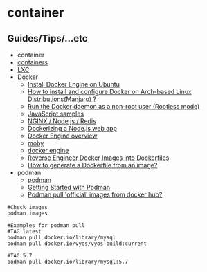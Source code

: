 # container

## Guides/Tips/...etc

* container
* [containers](https://github.com/containers/)
* [LXC](https://linuxcontainers.org/)
*  Docker
    * [Install Docker Engine on Ubuntu](https://docs.docker.com/engine/install/ubuntu/)
    * [How to install and configure Docker on Arch-based Linux Distributions(Manjaro) ?](https://www.geeksforgeeks.org/how-to-install-and-configure-docker-on-arch-based-linux-distributionsmanjaro/)
    * [Run the Docker daemon as a non-root user (Rootless mode)](https://docs.docker.com/engine/security/rootless/)
    * [JavaScript samples](https://docs.docker.com/samples/javascript/)
    * [NGINX / Node.js / Redis](https://github.com/docker/awesome-compose/tree/master/nginx-nodejs-redis)
    * [Dockerizing a Node.js web app](https://nodejs.org/en/docs/guides/nodejs-docker-webapp)
    * [Docker Engine overview](https://docs.docker.com/engine/)
    * [moby](https://github.com/moby/moby)
    * [docker engine](https://docs.docker.com/engine/)
    * [Reverse Engineer Docker Images into Dockerfiles](https://gcore.com/learning/reverse-engineer-docker-images-into-dockerfiles-with-dedockify/)
    * [How to generate a Dockerfile from an image?](https://stackoverflow.com/questions/19104847/how-to-generate-a-dockerfile-from-an-image)
* podman
    * [podman](https://podman.io/)
    * [Getting Started with Podman](https://podman.io/getting-started/)
    * [Podman pull 'official' images from docker hub?](https://stackoverflow.com/questions/69162077/podman-pull-official-images-from-docker-hub)

```shell
#Check images
podman images

#Examples for podman pull
#TAG latest
podman pull docker.io/library/mysql
podman pull docker.io/vyos/vyos-build:current

#TAG 5.7
podman pull docker.io/library/mysql:5.7
```